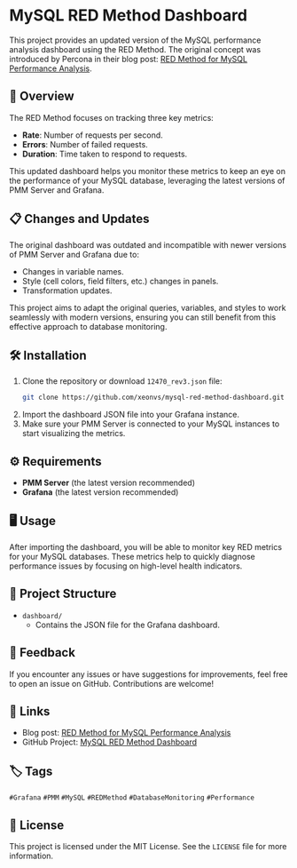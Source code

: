 # MySQL RED Method Dashboard

This project provides an updated version of the MySQL performance analysis dashboard using the RED Method. The original concept was introduced by Percona in their blog post: [RED Method for MySQL Performance Analysis](https://www.percona.com/blog/red-method-for-mysql-performance-analyses/).

## 🚀 Overview

The RED Method focuses on tracking three key metrics:
- **Rate**: Number of requests per second.
- **Errors**: Number of failed requests.
- **Duration**: Time taken to respond to requests.

This updated dashboard helps you monitor these metrics to keep an eye on the performance of your MySQL database, leveraging the latest versions of PMM Server and Grafana.

## 📋 Changes and Updates

The original dashboard was outdated and incompatible with newer versions of PMM Server and Grafana due to:
- Changes in variable names.
- Style (cell colors, field filters, etc.) changes in panels.
- Transformation updates.

This project aims to adapt the original queries, variables, and styles to work seamlessly with modern versions, ensuring you can still benefit from this effective approach to database monitoring.

## 🛠 Installation

1. Clone the repository or download `12470_rev3.json` file:
   ```bash
   git clone https://github.com/xeonvs/mysql-red-method-dashboard.git
   ```
2. Import the dashboard JSON file into your Grafana instance.
3. Make sure your PMM Server is connected to your MySQL instances to start visualizing the metrics.

## ⚙️ Requirements

- **PMM Server** (the latest version recommended)
- **Grafana** (the latest version recommended)

## 🖥 Usage

After importing the dashboard, you will be able to monitor key RED metrics for your MySQL databases. These metrics help to quickly diagnose performance issues by focusing on high-level health indicators.

## 📂 Project Structure

- `dashboard/`
  - Contains the JSON file for the Grafana dashboard.

## 💬 Feedback

If you encounter any issues or have suggestions for improvements, feel free to open an issue on GitHub. Contributions are welcome!

## 🔗 Links

- Blog post: [RED Method for MySQL Performance Analysis](https://www.percona.com/blog/red-method-for-mysql-performance-analyses/)
- GitHub Project: [MySQL RED Method Dashboard](https://github.com/xeonvs/mysql-red-method-dashboard)

## 🏷 Tags

`#Grafana` `#PMM` `#MySQL` `#REDMethod` `#DatabaseMonitoring` `#Performance`

## 📜 License

This project is licensed under the MIT License. See the `LICENSE` file for more information.
